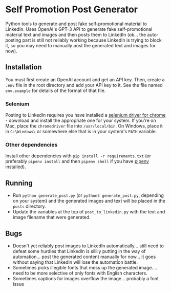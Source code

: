 # Self Promotion Post Generator

Python tools to generate and post fake self-promotional material to LinkedIn. Uses OpenAI's GPT-3 API to generate fake self-promotional material text and images and then posts them to LinkedIn (ok... the auto-posting part is still not reliably working because LinkedIn is trying to block it, so you may need to manually post the generated text and images for now).

## Installation

You must first create an OpenAI account and get an API key. Then, create a `.env` file in the root directory and add your API key to it. See the file named `env.example` for details of the format of that file.

### Selenium

Posting to LinkedIn requires you have installed a [selenium driver for chrome](https://chromedriver.chromium.org/downloads) - download and install the appropriate one for your system. If you're on Mac, place the `chromedriver` file into `/usr/local/bin`. On Windows, place it in `C:\Windows\` or somewhere else that is in your system's `PATH` variable.

### Other dependencies

Install other dependencies with `pip install -r requirements.txt` (or preferably `pipenv install` and then `pipenv shell` if you have [pipenv](https://pypi.org/project/pipenv/) installed).

## Running

- Run `python generate_post.py` (or `python3 generate_post.py`, depending on your system) and the generated images and text will be placed in the `posts` directory.
- Update the variables at the top of `post_to_linkedin.py` with the text and image filename that were generated.

## Bugs

- Doesn't yet reliably post images to LinkedIn automatically... still need to defeat some hurdles that LinkedIn is sillily putting in the way of automation... post the generated content manually for now... it goes without saying that LinkedIn will lose the automation battle.
- Sometimes picks illegible fonts that mess up the generated image.... need to be more selective of only fonts with English characters.
- Sometimes captions for images overflow the image... probably a font issue
